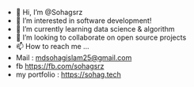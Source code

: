 - 👋 Hi, I’m @Sohagsrz
- 👀 I’m interested in software development!
- 🌱 I’m currently learning data science & algorithm 
- 💞️ I’m looking to collaborate on open source projects
- 📫 How to reach me ...
- Mail : mdsohagislam25@gmail.com
- fb https://fb.com/sohagsrz
- my portfolio : https://sohag.tech
<!---
Sohagsrz/Sohagsrz is a ✨ special ✨ repository because its `README.md` (this file) appears on your GitHub profile.
You can click the Preview link to take a look at your changes.
--->
